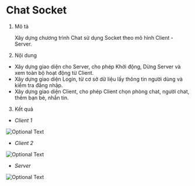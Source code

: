 # Chat Socket
1. Mô tả
 
   Xây dựng chương trình Chat sử dụng Socket theo mô hình Client - Server.
2. Nội dung
  * Xây dựng giao diện cho Server, cho phép Khởi động, Dừng Server và xem toàn bộ hoạt động từ Client.
  * Xây dựng giao diện Login, từ cơ sở dữ liệu lấy thông tin người dùng và kiểm tra đăng nhập.
  * Xây dựng giao diện Client, cho phép Client chọn phòng chat, người chat, thêm bạn bè, nhắn tin.
3. Kết quả

  * *Client 1*
  
![Optional Text](../master/img/client1.png)

 * *Client 2*
  
![Optional Text](../master/img/client2.png)

 * *Server*
  
![Optional Text](../master/img/server.png)
